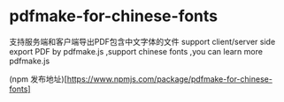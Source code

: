 # pdfmake-for-chinese-fonts


支持服务端和客户端导出PDF包含中文字体的文件
support client/server side export PDF by pdfmake.js ,support chinese fonts ,you can learn more pdfmake.js


(npm 发布地址)[https://www.npmjs.com/package/pdfmake-for-chinese-fonts]
